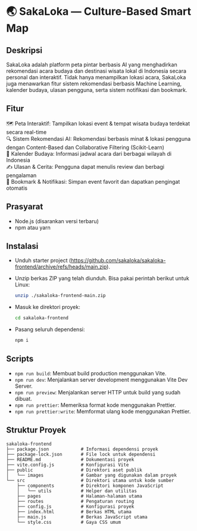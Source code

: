 # 🌏 SakaLoka — Culture-Based Smart Map

## Deskripsi

SakaLoka adalah platform peta pintar berbasis AI yang menghadirkan rekomendasi acara budaya dan destinasi wisata lokal di Indonesia secara personal dan interaktif. Tidak hanya menampilkan lokasi acara, SakaLoka juga menawarkan fitur sistem rekomendasi berbasis Machine Learning, kalender budaya, ulasan pengguna, serta sistem notifikasi dan bookmark.

## Fitur

🗺️ Peta Interaktif: Tampilkan lokasi event & tempat wisata budaya terdekat secara real-time  
🔍 Sistem Rekomendasi AI: Rekomendasi berbasis minat & lokasi pengguna dengan Content-Based dan Collaborative Filtering (Scikit-Learn)  
📅 Kalender Budaya: Informasi jadwal acara dari berbagai wilayah di Indonesia  
✍️ Ulasan & Cerita: Pengguna dapat menulis review dan berbagi pengalaman  
📌 Bookmark & Notifikasi: Simpan event favorit dan dapatkan pengingat otomatis

## Prasyarat

- Node.js (disarankan versi terbaru)
- npm atau yarn

## Instalasi

- Unduh starter project (https://github.com/sakaloka/sakaloka-frontend/archive/refs/heads/main.zip).
- Unzip berkas ZIP yang telah diunduh. Bisa pakai perintah berikut untuk Linux:

  ```bash
  unzip ./sakaloka-frontend-main.zip
  ```

- Masuk ke direktori proyek:

  ```bash
  cd sakaloka-frontend
  ```

- Pasang seluruh dependensi:
  ```bash
  npm i
  ```

## Scripts

- `npm run build`: Membuat build production menggunakan Vite.
- `npm run dev`: Menjalankan server development menggunakan Vite Dev Server.
- `npm run preview`: Menjalankan server HTTP untuk build yang sudah dibuat.
- `npm run prettier`: Memeriksa format kode menggunakan Prettier.
- `npm run prettier:write`: Memformat ulang kode menggunakan Prettier.

## Struktur Proyek

```plaintext
sakaloka-frontend
├── package.json            # Informasi dependensi proyek
├── package-lock.json       # File lock untuk dependensi
├── README.md               # Dokumentasi proyek
├── vite.config.js          # Konfigurasi Vite
├── public                  # Direktori aset publik
│   └── images              # Gambar yang digunakan dalam proyek
└── src                     # Direktori utama untuk kode sumber
    ├── components          # Direktori komponen JavaScript
    │   └── utils           # Helper dan utilitas
    ├── pages               # Halaman-halaman utama
    ├── routes              # Pengaturan routing
    ├── config.js           # Konfigurasi proyek
    ├── index.html          # Berkas HTML utama
    ├── main.js             # Berkas JavaScript utama
    └── style.css           # Gaya CSS umum
```
